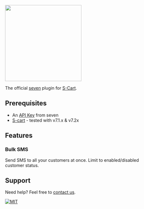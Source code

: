 <img src="https://www.seven.io/wp-content/uploads/Logo.svg" width="250" />

The official [seven](https://www.seven.io) plugin for [S-Cart](https://s-cart.org/).

## Prerequisites

- An [API Key](https://help.seven.io/en/api-key-access) from seven
- [S-cart](https://s-cart.org/) - tested with v7.1.x & v7.2x

## Features

### Bulk SMS
Send SMS to all your customers at once.
Limit to enabled/disabled customer status.

## Support

Need help? Feel free to [contact us](https://www.seven.io/en/company/contact).

[![MIT](https://img.shields.io/badge/License-MIT-teal.svg)](LICENSE)
